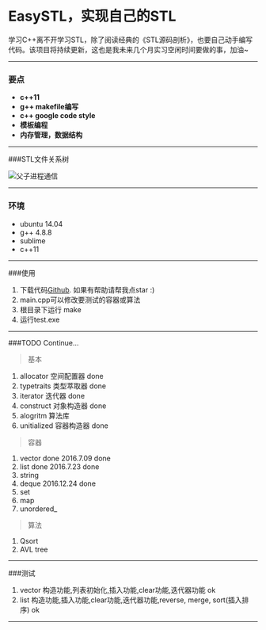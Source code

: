 # EasySTL，实现自己的STL

学习C++离不开学习STL，除了阅读经典的《STL源码剖析》，也要自己动手编写代码。该项目将持续更新，这也是我未来几个月实习空闲时间要做的事，加油~

-------------
### 要点
- **c++11**
- **g++ makefile编写**
- **c++ google code style**
- **模板编程**
- **内存管理，数据结构**

-------------------
###STL文件关系树

![父子进程通信](https://github.com/hunterzhao/EasySTL/blob/master/pic/STL%E6%96%87%E4%BB%B6%E5%85%B3%E7%B3%BB%E6%A0%91.png?raw=true)

-------------------

### 环境
- ubuntu 14.04
- g++ 4.8.8
- sublime
- c++11

-------------------
###使用
1. 下载代码[Github][1]. 如果有帮助请帮我点star :)
2. main.cpp可以修改要测试的容器或算法
3. 根目录下运行 make
4. 运行test.exe

-------------------
###TODO Continue...

>基本

1. allocator 空间配置器 done 
2. typetraits 类型萃取器 done
3. iterator 迭代器 done
4. construct 对象构造器 done
5. alogritm 算法库
6. unitialized 容器构造器 done

>容器

1. vector done 2016.7.09 done
2. list done 2016.7.23 done
3. string
4. deque 2016.12.24 done
5. set
6. map
7. unordered_


>算法

1. Qsort
2. AVL tree

-------------------
###测试
1. vector 构造功能,列表初始化,插入功能,clear功能,迭代器功能 ok
2. list 构造功能,插入功能,clear功能,迭代器功能,reverse, merge, sort(插入排序) ok



---------
[1]: https://github.com/hunterzhao/EasySTL
